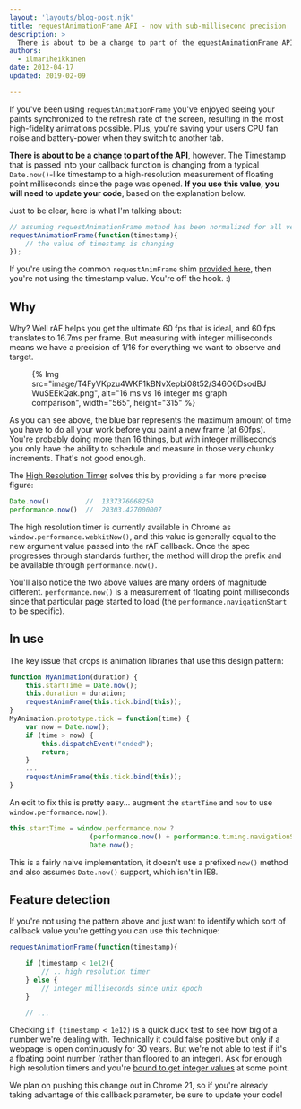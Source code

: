 ```yaml
---
layout: 'layouts/blog-post.njk'
title: requestAnimationFrame API - now with sub-millisecond precision
description: >
  There is about to be a change to part of the equestAnimationFrame API
authors:
  - ilmariheikkinen
date: 2012-04-17
updated: 2019-02-09

---
```


If you've been using `requestAnimationFrame` you've enjoyed seeing your paints synchronized to the refresh rate of the screen, resulting in the most high-fidelity animations possible. Plus, you're saving your users CPU fan noise and battery-power when they switch to another tab.

**There is about to be a change to part of the API**, however. The Timestamp that is passed into your callback function is changing from a typical `Date.now()`-like timestamp to a high-resolution measurement of floating point milliseconds since the page was opened. **If you use this value, you will need to update your code**, based on the explanation below.

Just to be clear, here is what I'm talking about:


```js
// assuming requestAnimationFrame method has been normalized for all vendor prefixes..
requestAnimationFrame(function(timestamp){
    // the value of timestamp is changing
});
```

If you're using the common `requestAnimFrame` shim [provided here](https://www.paulirish.com/2011/requestanimationframe-for-smart-animating/), then you're not using the timestamp value. You're off the hook. :)


## Why

Why? Well rAF helps you get the ultimate 60 fps that is ideal, and 60 fps translates to 16.7ms per frame. But measuring with integer milliseconds means we have a precision of 1/16 for everything we want to observe and target.

<figure>
{% Img src="image/T4FyVKpzu4WKF1kBNvXepbi08t52/S46O6DsodBJWuSEEkQak.png", alt="16 ms vs 16 integer ms graph comparison", width="565", height="315" %}
</figure>

As you can see above, the blue bar represents the maximum amount of time you have to do all your work before you paint a new frame (at 60fps). You're probably doing more than 16 things, but with integer milliseconds you only have the ability to schedule and measure in those very chunky increments. That's not good enough.


The [High Resolution Timer](https://w3c.github.io/hr-time/) solves this by providing a far more precise figure:


```js
Date.now()         //  1337376068250
performance.now()  //  20303.427000007
```


The high resolution timer is currently available in Chrome as `window.performance.webkitNow()`, and this value is generally equal to the new argument value passed into the rAF callback. Once the spec progresses through standards further, the method will drop the prefix and be available through `performance.now()`.

You'll also notice the two above values are many orders of magnitude different. `performance.now()` is a measurement of floating point milliseconds since that particular page started to load (the `performance.navigationStart` to be specific).

## In use

The key issue that crops is animation libraries that use this design pattern:


```js
function MyAnimation(duration) {
    this.startTime = Date.now();
    this.duration = duration;
    requestAnimFrame(this.tick.bind(this));
}
MyAnimation.prototype.tick = function(time) {
    var now = Date.now();
    if (time > now) {
        this.dispatchEvent("ended");
        return;
    }
    ...
    requestAnimFrame(this.tick.bind(this));
}
```

An edit to fix this is pretty easy... augment the `startTime` and `now` to use `window.performance.now()`.


```js
this.startTime = window.performance.now ?
                    (performance.now() + performance.timing.navigationStart) :
                    Date.now();
```


This is a fairly naive implementation, it doesn't use a prefixed `now()` method and also assumes `Date.now()` support, which isn't in IE8.


## Feature detection

If you're not using the pattern above and just want to identify which sort of callback value you're getting you can use this technique:

```js
requestAnimationFrame(function(timestamp){

    if (timestamp < 1e12){
        // .. high resolution timer
    } else {
        // integer milliseconds since unix epoch
    }

    // ...
```


Checking `if (timestamp < 1e12)` is a quick duck test to see how big of a number we're dealing with. Technically it could false positive but only if a webpage is open continuously for 30 years. But we're not able to test if it's a floating point number (rather than floored to an integer). Ask for enough high resolution timers and you're [bound to get integer values](http://jsfiddle.net/xYKW6/3/) at some point.


We plan on pushing this change out in Chrome 21, so if you're already taking advantage of this callback parameter, be sure to update your code!


